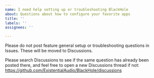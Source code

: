 ```yaml
---
name: I need help setting up or troubleshooting BlackHole
about: Questions about how to configure your favorite apps
title: ''
labels: ''
assignees: ''

---
```


Please do not post feature general setup or troubleshooting questions in Issues. These will be moved to Discussions.

Please search Discussions to see if the same question has already been posted there, and feel free to open a new Discussions thread if not:
https://github.com/ExistentialAudio/BlackHole/discussions
